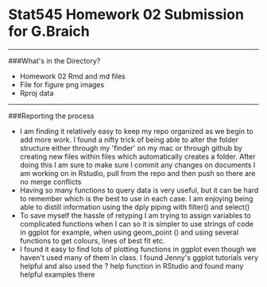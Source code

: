 # Stat545 Homework 02 Submission for G.Braich
***

###What's in the Directory?
* Homework 02 Rmd and md files
* File for figure png images
* Rproj data
***

###Reporting the process
* I am finding it relatively easy to keep my repo organized as we begin to add more work.  I found a nifty trick of being able to alter the folder structure either through my 'finder' on my mac or through github by creating new files within files which automatically creates a folder. After doing this I am sure to make sure I commit any changes on documents I am working on in Rstudio, pull from the repo and then push so there are no merge conflicts
* Having so many functions to query data is very useful, but it can be hard to remember which is the best to use in each case.  I am enjoying being able to distill information using the dply piping with filter() and select() 
* To save myself the hassle of retyping I am trying to assign variables to complicated functions when I can so it is simpler to use strings of code in ggplot for example, when using geom_point () and using several functions to get colours, lines of best fit etc. 
* I found it easy to find lots of plotting functions in ggplot even though we haven't used many of them in class.  I found Jenny's ggplot tutorials very helpful and also used the ? help function in RStudio and found many helpful examples there


